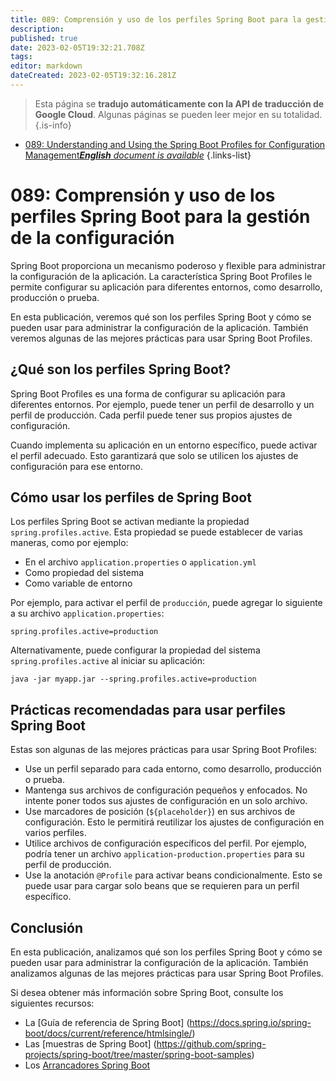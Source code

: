```yaml
---
title: 089: Comprensión y uso de los perfiles Spring Boot para la gestión de la configuración
description: 
published: true
date: 2023-02-05T19:32:21.708Z
tags: 
editor: markdown
dateCreated: 2023-02-05T19:32:16.281Z
---
```


> Esta página se **tradujo automáticamente con la API de traducción de Google Cloud**.
Algunas páginas se pueden leer mejor en su totalidad.{.is-info}



- [089: Understanding and Using the Spring Boot Profiles for Configuration Management***English** document is available*](/en/Knowledge-base/Spring-Boot/Learning/089-understanding-and-using-the-spring-boot-profiles-for-configuration-management)
{.links-list}


# 089: Comprensión y uso de los perfiles Spring Boot para la gestión de la configuración

Spring Boot proporciona un mecanismo poderoso y flexible para administrar la configuración de la aplicación. La característica Spring Boot Profiles le permite configurar su aplicación para diferentes entornos, como desarrollo, producción o prueba.

En esta publicación, veremos qué son los perfiles Spring Boot y cómo se pueden usar para administrar la configuración de la aplicación. También veremos algunas de las mejores prácticas para usar Spring Boot Profiles.

## ¿Qué son los perfiles Spring Boot?

Spring Boot Profiles es una forma de configurar su aplicación para diferentes entornos. Por ejemplo, puede tener un perfil de desarrollo y un perfil de producción. Cada perfil puede tener sus propios ajustes de configuración.

Cuando implementa su aplicación en un entorno específico, puede activar el perfil adecuado. Esto garantizará que solo se utilicen los ajustes de configuración para ese entorno.

## Cómo usar los perfiles de Spring Boot

Los perfiles Spring Boot se activan mediante la propiedad `spring.profiles.active`. Esta propiedad se puede establecer de varias maneras, como por ejemplo:

* En el archivo `application.properties` o `application.yml`
* Como propiedad del sistema
* Como variable de entorno

Por ejemplo, para activar el perfil de `producción`, puede agregar lo siguiente a su archivo `application.properties`:

```
spring.profiles.active=production
```

Alternativamente, puede configurar la propiedad del sistema `spring.profiles.active` al iniciar su aplicación:

```
java -jar myapp.jar --spring.profiles.active=production
```

## Prácticas recomendadas para usar perfiles Spring Boot

Estas son algunas de las mejores prácticas para usar Spring Boot Profiles:

* Use un perfil separado para cada entorno, como desarrollo, producción o prueba.
* Mantenga sus archivos de configuración pequeños y enfocados. No intente poner todos sus ajustes de configuración en un solo archivo.
* Use marcadores de posición (`${placeholder}`) en sus archivos de configuración. Esto le permitirá reutilizar los ajustes de configuración en varios perfiles.
* Utilice archivos de configuración específicos del perfil. Por ejemplo, podría tener un archivo `application-production.properties` para su perfil de producción.
* Use la anotación `@Profile` para activar beans condicionalmente. Esto se puede usar para cargar solo beans que se requieren para un perfil específico.

## Conclusión

En esta publicación, analizamos qué son los perfiles Spring Boot y cómo se pueden usar para administrar la configuración de la aplicación. También analizamos algunas de las mejores prácticas para usar Spring Boot Profiles.

Si desea obtener más información sobre Spring Boot, consulte los siguientes recursos:

* La [Guía de referencia de Spring Boot] (https://docs.spring.io/spring-boot/docs/current/reference/htmlsingle/)
* Las [muestras de Spring Boot] (https://github.com/spring-projects/spring-boot/tree/master/spring-boot-samples)
* Los [Arrancadores Spring Boot](https://github.com/spring-projects/spring-boot/tree/master/spring-boot-starters)